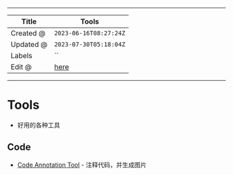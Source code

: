 -----

| Title     | Tools                                                |
| --------- | ---------------------------------------------------- |
| Created @ | `2023-06-16T08:27:24Z`                               |
| Updated @ | `2023-07-30T05:18:04Z`                               |
| Labels    | \`\`                                                 |
| Edit @    | [here](https://github.com/junxnone/xwiki/issues/257) |

-----

# Tools

  - 好用的各种工具

## Code

  - [Code Annotation Tool](https://annotate.codereading.club/) -
    注释代码，并生成图片
